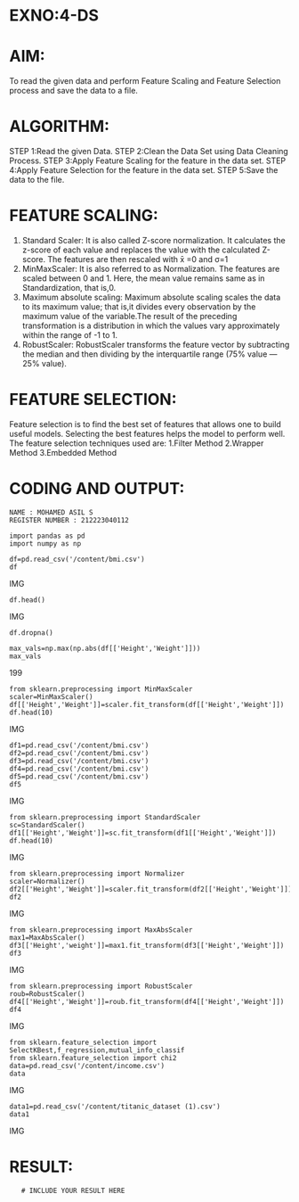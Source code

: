 # EXNO:4-DS
# AIM:
To read the given data and perform Feature Scaling and Feature Selection process and save the
data to a file.

# ALGORITHM:
STEP 1:Read the given Data.
STEP 2:Clean the Data Set using Data Cleaning Process.
STEP 3:Apply Feature Scaling for the feature in the data set.
STEP 4:Apply Feature Selection for the feature in the data set.
STEP 5:Save the data to the file.

# FEATURE SCALING:
1. Standard Scaler: It is also called Z-score normalization. It calculates the z-score of each value and replaces the value with the calculated Z-score. The features are then rescaled with x̄ =0 and σ=1
2. MinMaxScaler: It is also referred to as Normalization. The features are scaled between 0 and 1. Here, the mean value remains same as in Standardization, that is,0.
3. Maximum absolute scaling: Maximum absolute scaling scales the data to its maximum value; that is,it divides every observation by the maximum value of the variable.The result of the preceding transformation is a distribution in which the values vary approximately within the range of -1 to 1.
4. RobustScaler: RobustScaler transforms the feature vector by subtracting the median and then dividing by the interquartile range (75% value — 25% value).

# FEATURE SELECTION:
Feature selection is to find the best set of features that allows one to build useful models. Selecting the best features helps the model to perform well.
The feature selection techniques used are:
1.Filter Method
2.Wrapper Method
3.Embedded Method

# CODING AND OUTPUT:
```
NAME : MOHAMED ASIL S
REGISTER NUMBER : 212223040112
```

```
import pandas as pd
import numpy as np
```
```
df=pd.read_csv('/content/bmi.csv')
df
```
IMG
```
df.head()
```
IMG
```
df.dropna()
```
```
max_vals=np.max(np.abs(df[['Height','Weight']]))
max_vals
```
199
```
from sklearn.preprocessing import MinMaxScaler
scaler=MinMaxScaler()
df[['Height','Weight']]=scaler.fit_transform(df[['Height','Weight']])
df.head(10)
```
IMG
```
df1=pd.read_csv('/content/bmi.csv')
df2=pd.read_csv('/content/bmi.csv')
df3=pd.read_csv('/content/bmi.csv')
df4=pd.read_csv('/content/bmi.csv')
df5=pd.read_csv('/content/bmi.csv')
df5
```
IMG
```
from sklearn.preprocessing import StandardScaler
sc=StandardScaler()
df1[['Height','Weight']]=sc.fit_transform(df1[['Height','Weight']])
df.head(10)
```
IMG
```
from sklearn.preprocessing import Normalizer
scaler=Normalizer()
df2[['Height','Weight']]=scaler.fit_transform(df2[['Height','Weight']])
df2
```
IMG
```
from sklearn.preprocessing import MaxAbsScaler
max1=MaxAbsScaler()
df3[['Height','weight']]=max1.fit_transform(df3[['Height','Weight']])
df3
```
IMG
```
from sklearn.preprocessing import RobustScaler
roub=RobustScaler()
df4[['Height','Weight']]=roub.fit_transform(df4[['Height','Weight']])
df4
```
IMG
```
from sklearn.feature_selection import SelectKBest,f_regression,mutual_info_classif
from sklearn.feature_selection import chi2
data=pd.read_csv('/content/income.csv')
data
```
IMG
```
data1=pd.read_csv('/content/titanic_dataset (1).csv')
data1
```
IMG

# RESULT:
       # INCLUDE YOUR RESULT HERE
